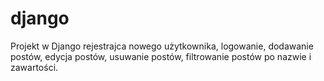 # django
Projekt w Django rejestrajca nowego użytkownika, logowanie, dodawanie postów, edycja postów, usuwanie postów, filtrowanie postów po nazwie i zawartości.
